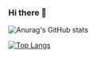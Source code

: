 ### Hi there 👋

![Anurag's GitHub stats](https://github-readme-stats.vercel.app/api?username=joxpulp&show_icons=true&theme=algolia)

[![Top Langs](https://github-readme-stats.vercel.app/api/top-langs/?username=joxpulp&layout=compact)](https://github.com/joxpulp)

